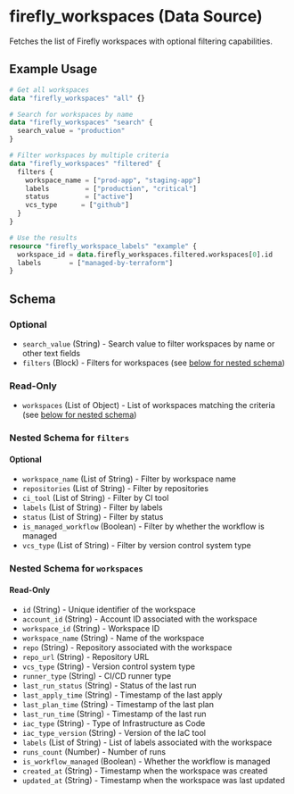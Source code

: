 # firefly_workspaces (Data Source)

Fetches the list of Firefly workspaces with optional filtering capabilities.

## Example Usage

```terraform
# Get all workspaces
data "firefly_workspaces" "all" {}

# Search for workspaces by name
data "firefly_workspaces" "search" {
  search_value = "production"
}

# Filter workspaces by multiple criteria
data "firefly_workspaces" "filtered" {
  filters {
    workspace_name = ["prod-app", "staging-app"]
    labels         = ["production", "critical"]
    status         = ["active"]
    vcs_type      = ["github"]
  }
}

# Use the results
resource "firefly_workspace_labels" "example" {
  workspace_id = data.firefly_workspaces.filtered.workspaces[0].id
  labels       = ["managed-by-terraform"]
}
```

## Schema

### Optional

- `search_value` (String) - Search value to filter workspaces by name or other text fields
- `filters` (Block) - Filters for workspaces (see [below for nested schema](#nestedblock--filters))

### Read-Only

- `workspaces` (List of Object) - List of workspaces matching the criteria (see [below for nested schema](#nestedatt--workspaces))

<a id="nestedblock--filters"></a>
### Nested Schema for `filters`

#### Optional

- `workspace_name` (List of String) - Filter by workspace name
- `repositories` (List of String) - Filter by repositories
- `ci_tool` (List of String) - Filter by CI tool
- `labels` (List of String) - Filter by labels
- `status` (List of String) - Filter by status
- `is_managed_workflow` (Boolean) - Filter by whether the workflow is managed
- `vcs_type` (List of String) - Filter by version control system type

<a id="nestedatt--workspaces"></a>
### Nested Schema for `workspaces`

#### Read-Only

- `id` (String) - Unique identifier of the workspace
- `account_id` (String) - Account ID associated with the workspace
- `workspace_id` (String) - Workspace ID
- `workspace_name` (String) - Name of the workspace
- `repo` (String) - Repository associated with the workspace
- `repo_url` (String) - Repository URL
- `vcs_type` (String) - Version control system type
- `runner_type` (String) - CI/CD runner type
- `last_run_status` (String) - Status of the last run
- `last_apply_time` (String) - Timestamp of the last apply
- `last_plan_time` (String) - Timestamp of the last plan
- `last_run_time` (String) - Timestamp of the last run
- `iac_type` (String) - Type of Infrastructure as Code
- `iac_type_version` (String) - Version of the IaC tool
- `labels` (List of String) - List of labels associated with the workspace
- `runs_count` (Number) - Number of runs
- `is_workflow_managed` (Boolean) - Whether the workflow is managed
- `created_at` (String) - Timestamp when the workspace was created
- `updated_at` (String) - Timestamp when the workspace was last updated